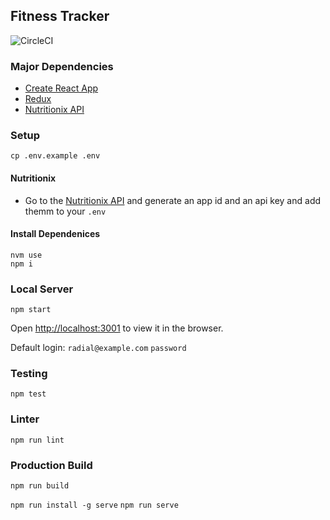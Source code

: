 ## Fitness Tracker

![CircleCI](https://circleci.com/gh/RadialDevGroup/react-redux-example.svg?style=shield&circle-token=9b0aef35f3156387509aa72ea4a8ba23b3e0f864)

### Major Dependencies
- [Create React App](https://create-react-app.dev/docs/getting-started)
- [Redux](https://redux.js.org/api/api-reference)
- [Nutritionix API](https://developer.nutritionix.com/)

### Setup
`cp .env.example .env`

#### Nutritionix
- Go to the [Nutritionix API](https://developer.nutritionix.com/) and generate an app id and an api key and add themm to your `.env`

#### Install Dependenices
```
nvm use
npm i
```

### Local Server

`npm start`

Open [http://localhost:3001](http://localhost:3001) to view it in the browser.

Default login:
`radial@example.com`
`password`

### Testing
`npm test`

### Linter
`npm run lint`

### Production Build
`npm run build`

`npm run install -g serve`
`npm run serve`

